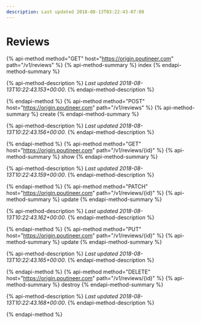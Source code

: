```yaml
---
description: Last updated 2018-08-13T03:22:43-07:00
---
```


# Reviews

{% api-method method="GET" host="https://origin.poutineer.com" path="/v1/reviews" %}
  {% api-method-summary %}
    index
  {% endapi-method-summary %}

  {% api-method-description %}
    *Last updated <time time="2018-08-13T10:22:43.153+00:00">2018-08-13T10:22:43.153+00:00</time>*.
  {% endapi-method-description %}


{% endapi-method %}
{% api-method method="POST" host="https://origin.poutineer.com" path="/v1/reviews" %}
  {% api-method-summary %}
    create
  {% endapi-method-summary %}

  {% api-method-description %}
    *Last updated <time time="2018-08-13T10:22:43.156+00:00">2018-08-13T10:22:43.156+00:00</time>*.
  {% endapi-method-description %}


{% endapi-method %}
{% api-method method="GET" host="https://origin.poutineer.com" path="/v1/reviews/{id}" %}
  {% api-method-summary %}
    show
  {% endapi-method-summary %}

  {% api-method-description %}
    *Last updated <time time="2018-08-13T10:22:43.159+00:00">2018-08-13T10:22:43.159+00:00</time>*.
  {% endapi-method-description %}


{% endapi-method %}
{% api-method method="PATCH" host="https://origin.poutineer.com" path="/v1/reviews/{id}" %}
  {% api-method-summary %}
    update
  {% endapi-method-summary %}

  {% api-method-description %}
    *Last updated <time time="2018-08-13T10:22:43.162+00:00">2018-08-13T10:22:43.162+00:00</time>*.
  {% endapi-method-description %}


{% endapi-method %}
{% api-method method="PUT" host="https://origin.poutineer.com" path="/v1/reviews/{id}" %}
  {% api-method-summary %}
    update
  {% endapi-method-summary %}

  {% api-method-description %}
    *Last updated <time time="2018-08-13T10:22:43.165+00:00">2018-08-13T10:22:43.165+00:00</time>*.
  {% endapi-method-description %}


{% endapi-method %}
{% api-method method="DELETE" host="https://origin.poutineer.com" path="/v1/reviews/{id}" %}
  {% api-method-summary %}
    destroy
  {% endapi-method-summary %}

  {% api-method-description %}
    *Last updated <time time="2018-08-13T10:22:43.168+00:00">2018-08-13T10:22:43.168+00:00</time>*.
  {% endapi-method-description %}


{% endapi-method %}

